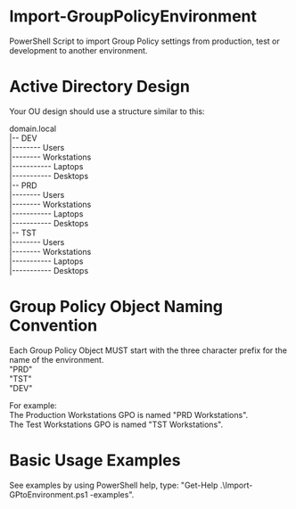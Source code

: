Import-GroupPolicyEnvironment
=============================

PowerShell Script to import Group Policy settings from production, test or development to another environment.
 
 
   
Active Directory Design
=============================
Your OU design should use a structure similar to this:  
  
domain.local  
|-- DEV  
|-------- Users  
|-------- Workstations   
|----------- Laptops  
|----------- Desktops  
|-- PRD  
|-------- Users  
|-------- Workstations  
|----------- Laptops  
|----------- Desktops  
|-- TST  
|-------- Users  
|-------- Workstations  
|----------- Laptops  
|----------- Desktops  
  
  
  
Group Policy Object Naming Convention
=============================

Each Group Policy Object MUST start with the three character prefix for the name of the environment.   
"PRD"  
"TST"  
"DEV"     
  
For example:  
The Production Workstations GPO is named "PRD Workstations".  
The Test Workstations GPO is named "TST Workstations".  
    
Basic Usage Examples
=============================
  
See examples by using PowerShell help, type: "Get-Help .\Import-GPtoEnvironment.ps1 -examples".
  
